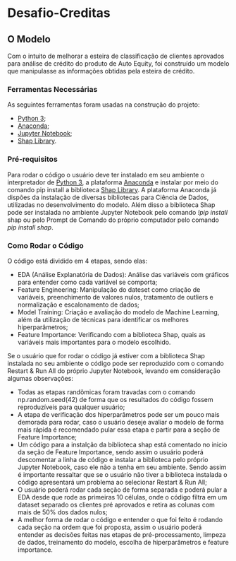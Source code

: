 # Desafio-Creditas

## O Modelo
Com o intuito de melhorar a esteira de classificação de clientes aprovados para análise de crédito do produto de Auto Equity, foi construído um modelo que manipulasse as informações obtidas pela esteira de crédito.

### Ferramentas Necessárias
As seguintes ferramentas foram usadas na construção do projeto:

- [Python 3](https://www.python.org/downloads/);
- [Anaconda](https://www.anaconda.com/);
- [Jupyter Notebook](https://jupyter.org/);
- [Shap Library](https://shap.readthedocs.io/en/latest/).

### Pré-requisitos
Para rodar o código o usuário deve ter instalado em seu ambiente o interpretador de [Python 3](https://www.python.org/downloads/), a plataforma [Anaconda](https://www.anaconda.com/) e instalar por meio do comando pip install a biblioteca [Shap Library](https://shap.readthedocs.io/en/latest/). A plataforma Anaconda já dispões da instalação de diversas bibliotecas para Ciência de Dados, utilizadas no desenvolvimento do modelo. Além disso a biblioteca Shap pode ser instalada no ambiente Jupyter Notebook pelo comando *!pip install* shap ou pelo Prompt de Comando do próprio computador pelo comando *pip install shap*.

### Como Rodar o Código
O código está dividido em 4 etapas, sendo elas:
- EDA (Análise Explanatória de Dados): Análise das variáveis com gráficos para entender como cada variável se comporta;
- Feature Engineering: Manipulação do dateset como criação de variáveis, preenchimento de valores nulos, tratamento de outliers e normalização e escalonamento de dados;
- Model Training: Criação e avaliação do modelo de Machine Learning, além da utilização de técnicas para identificar os melhores hiperparâmetros;
- Feature Importance: Verificando com a biblioteca Shap, quais as variáveis mais importantes para o modelo escolhido.

Se o usuário que for rodar o código já estiver com a biblioteca Shap instalada no seu ambiente o código pode ser reproduzido com o comando Restart & Run All do próprio Jupyter Notebook, levando em consideração algumas observações: 
- Todas as etapas randõmicas foram travadas com o comando np.random.seed(42) de forma que os resultados do código fossem reproduzíveis para qualquer usuário;
- A etapa de verificação dos hiperparâmetros pode ser um pouco mais demorada para rodar, caso o usuário deseje avaliar o modelo de forma mais rápida é recomendado pular essa etapa e partir para a seção de Feature Importance;
- Um código para a instalção da biblioteca shap está comentado no inicio da seção de Feature Importance, sendo assim o usuário poderá descomentar a linha de código e instalar a biblioteca pelo próprio Jupyter Notebook, caso ele não a tenha em seu ambiente. Sendo assim é importante ressaltar que se o usuário não tiver a biblioteca instalada o código apresentará um problema ao selecionar Restart & Run All;
- O usuário poderá rodar cada seção de forma separada e poderá pular a EDA desde que rode as primeiras 10 células, onde o código filtra em um dataset separado os clientes pré aprovados e retira as colunas com mais de 50% dos dados nulos;
- A melhor forma de rodar o código e entender o que foi feito é rodando cada seção na ordem que foi proposta, assim o usuário poderá entender as decisões feitas nas etapas de pré-processamento, limpeza de dados, treinamento do modelo, escolha de hiperparâmetros e feature importance.
